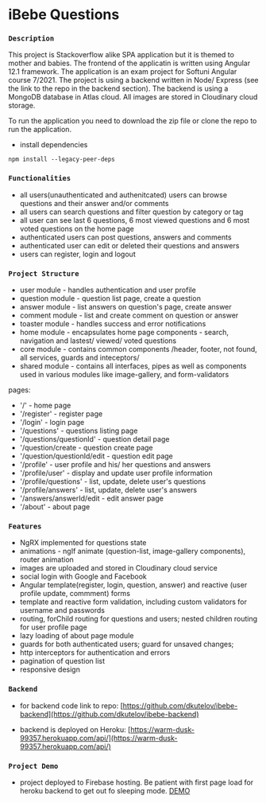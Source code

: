 # iBebe Questions

### `Description`

This project is Stackoverflow alike SPA application but it is themed to mother and babies. The frontend of the applicatin is written using Angular 12.1 framework. The application is an exam project for Softuni Angular course 7/2021. The project is using a backend written in Node/ Express (see the link to the repo in the backend section). The backend is using a MongoDB database in Atlas cloud. All images are stored in Cloudinary cloud storage.

To run the application you need to download the zip file or clone the repo to run the application.

- install dependencies

```
npm install --legacy-peer-deps
```

### `Functionalities`

- all users(unauthenticated and authenitcated) users can browse questions and their answer and/or comments
- all users can search questions and filter question by category or tag
- all user can see last 6 questions, 6 most viewed questions and 6 most voted questions on the home page
- authenticated users can post questions, answers and comments
- authenticated user can edit or deleted their questions and answers
- users can register, login and logout

### `Project Structure`

- user module - handles authentication and user profile
- question module - question list page, create a question
- answer module - list answers on question's page, create answer
- comment module - list and create comment on question or answer
- toaster module - handles success and error notifications
- home module - encapsulates home page components - search, navigation and lastest/ viewed/ voted questions
- core module - contains common components /header, footer, not found, all services, guards and inteceptors/
- shared module - contains all interfaces, pipes as well as components used in various modules like image-gallery, and form-validators

pages:

- '/' - home page
- '/register' - register page
- '/login' - login page
- '/questions' - questions listing page
- '/questions/questionId' - question detail page
- '/question/create - question create page
- '/question/questionId/edit - question edit page
- '/profile' - user profile and his/ her questions and answers
- '/profile/user' - display and update user profile information
- '/profile/questions' - list, update, delete user's questions
- '/profile/answers' - list, update, delete user's answers
- '/answers/answerId/edit - edit answer page
- '/about' - about page

### `Features`

- NgRX implemented for questions state
- animations - ngIf animate (question-list, image-gallery components), router animation
- images are uploaded and stored in Cloudinary cloud service
- social login with Google and Facebook
- Angular template(register, login, question, answer) and reactive (user profile update, commment) forms
- template and reactive form validation, including custom validators for username and passwords
- routing, forChild routing for questions and users; nested children routing for user profile page
- lazy loading of about page module
- guards for both authenticated users; guard for unsaved changes;
- http interceptors for authentication and errors
- pagination of question list
- responsive design

### `Backend`

- for backend code link to repo:
  [https://github.com/dkutelov/ibebe-backend](https://github.com/dkutelov/ibebe-backend)

- backend is deployed on Heroku:
  [https://warm-dusk-99357.herokuapp.com/api/](https://warm-dusk-99357.herokuapp.com/api/)

### `Project Demo`

- project deployed to Firebase hosting. Be patient with first page load for heroku backend to get out fo sleeping mode.
  [DEMO](https://ngibebe.web.app/)
